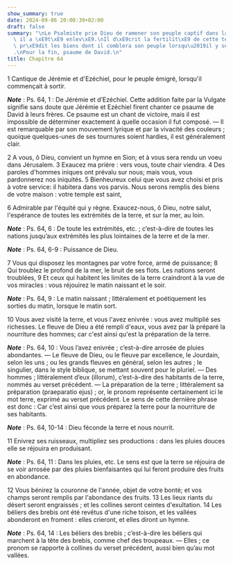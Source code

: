 ```yaml
---
show_summary: true
date: 2024-09-06 20:00:39+02:00
draft: false
summary: "\nLe Psalmiste prie Dieu de ramener son peuple captif dans la terre dont\
  \ il a \xE9t\xE9 enlev\xE9.\nIl d\xE9crit la fertilit\xE9 de cette terre, et il\
  \ pr\xE9dit les biens dont il comblera son peuple lorsqu\u2019il y sera retourn\xE9\
  .\nPour la fin, psaume de David.\n"
title: Chapitre 64
---
```





1 Cantique de Jérémie et d'Ezéchiel, pour le peuple émigré, lorsqu'il commençait à sortir.

***Note*** :  Ps. 64, 1 : De Jérémie et d’Ezéchiel. Cette addition faite par la Vulgate signifie sans doute que Jérémie et Ezéchiel firent chanter ce psaume de David à leurs frères. Ce psaume est un chant de victoire, mais il est impossible de déterminer exactement à quelle occasion il fut composé. ― Il est remarquable par son mouvement lyrique et par la vivacité des couleurs ; quoique quelques-unes de ses tournures soient hardies, il est généralement clair.


2 A vous, ô Dieu, convient un hymne en Sion; et à vous sera rendu un voeu dans Jérusalem. 3 Exaucez ma prière : vers vous, toute chair viendra. 4 Des paroles d'hommes iniques ont prévalu sur nous; mais vous, vous pardonnerez nos iniquités. 5 Bienheureux celui que vous avez choisi et pris à votre service: il habitera dans vos parvis. Nous serons remplis des biens de votre maison : votre temple est saint,


6 Admirable par l'équité qui y règne. Exaucez-nous, ô Dieu, notre salut, l'espérance de toutes les extrémités de la terre, et sur la mer, au loin.

***Note*** :  Ps. 64, 6 : De toute les extrémités, etc. ; c’est-à-dire de toutes les nations jusqu’aux extrémités les plus lointaines de la terre et de la mer.

***Note*** :  Ps. 64, 6-9 : Puissance de Dieu.

7 Vous qui disposez les montagnes par votre force, armé de puissance; 8 Qui troublez le profond de la mer, le bruit de ses flots. Les nations seront troublées, 9 Et ceux qui habitent les limites de la terre craindront à la vue de vos miracles : vous réjouirez le matin naissant et le soir.

***Note*** :  Ps. 64, 9 : Le matin naissant ; littéralement et poétiquement les sorties du matin, lorsque le matin sort.


10 Vous avez visité la terre, et vous l'avez enivrée : vous avez multiplié ses richesses. Le fleuve de Dieu a été rempli d'eaux, vous avez par là préparé la nourriture des hommes; car c'est ainsi qu'est la préparation de la terre.

***Note*** :  Ps. 64, 10 : Vous l’avez enivrée ; c’est-à-dire arrosée de pluies abondantes. ― Le fleuve de Dieu, ou le fleuve par excellence, le Jourdain, selon les uns ; ou les grands fleuves en général, selon les autres ; le singulier, dans le style biblique, se mettant souvent pour le pluriel. ― Des hommes ; littéralement d’eux (illorum), c’est-à-dire des habitants de la terre, nommés au verset précédent. ― La préparation de la terre ; littéralement sa préparation (praeparatio ejus) ; or, le pronom représente certainement ici le mot terre, exprimé au verset précédent. Le sens de cette dernière phrase est donc : Car c’est ainsi que vous préparez la terre pour la nourriture de ses habitants.

***Note*** :  Ps. 64, 10-14 : Dieu féconde la terre et nous nourrit.

11 Enivrez ses ruisseaux, multipliez ses productions : dans les pluies douces elle se réjouira en produisant.

***Note*** :  Ps. 64, 11 : Dans les pluies, etc. Le sens est que la terre se réjouira de se voir arrosée par des pluies bienfaisantes qui lui feront produire des fruits en abondance.

12 Vous bénirez la couronne de l'année, objet de votre bonté; et vos champs seront remplis par l'abondance des fruits. 13 Les lieux riants du désert seront engraissés ; et les collines seront ceintes d'exultation. 14 Les béliers des brebis ont été revêtus d'une riche toison, et les vallées abonderont en froment : elles crieront, et elles diront un hymne.

***Note*** :  Ps. 64, 14 : Les béliers des brebis ; c’est-à-dire les béliers qui marchent à la tête des brebis, comme chef des troupeaux. ― Elles ; ce pronom se rapporte à collines du verset précédent, aussi bien qu’au mot vallées.

